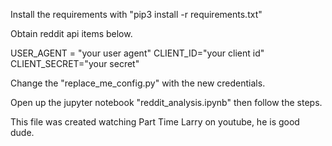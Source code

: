 Install the requirements with "pip3 install -r requirements.txt"

Obtain reddit api items below.

USER_AGENT = "your user agent"
CLIENT_ID="your client id"
CLIENT_SECRET="your secret"

Change the "replace_me_config.py" with the new credentials.

Open up the jupyter notebook "reddit_analysis.ipynb" then follow the steps.

This file was created watching Part Time Larry on youtube, he is good dude.
